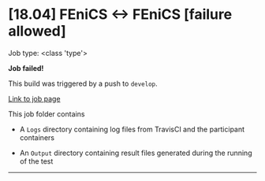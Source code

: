 # [18.04] FEniCS <-> FEniCS [failure allowed]

Job type: <class 'type'>



**Job failed!**



This build was triggered by a push to `develop`.



[Link to job page]({[job_link]})


This job folder contains
- A `Logs` directory containing log files from TravisCI and the participant containers

- An `Output` directory containing result files generated during the running of the test


---

